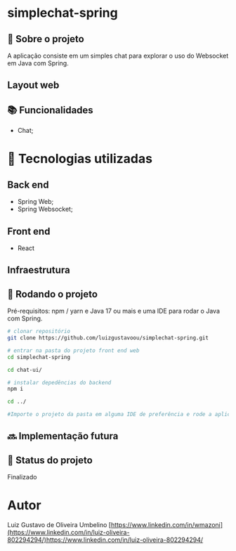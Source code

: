# simplechat-spring
<!-- license --> 

## :memo:  Sobre o projeto
A aplicação consiste em um simples chat para explorar o uso do Websocket em Java com Spring.

## Layout web

<!-- ## Modelo conceitual -->
## :books: Funcionalidades
* Chat;

# :wrench: Tecnologias utilizadas
## Back end
* Spring Web;
* Spring Websocket;
  
## Front end
* React

## Infraestrutura
<!-- * Docker; -->

## :rocket: Rodando o projeto
Pré-requisitos: npm / yarn e Java 17 ou mais e uma IDE para rodar o Java com Spring.

```bash
# clonar repositório
git clone https://github.com/luizgustavoou/simplechat-spring.git

# entrar na pasta do projeto front end web
cd simplechat-spring

cd chat-ui/

# instalar depedências do backend
npm i

cd ../

#Importe o projeto da pasta em alguma IDE de preferência e rode a aplicação com Spring Boot.
```

## :soon: Implementação futura


## :dart: Status do projeto
Finalizado

# Autor

Luiz Gustavo de Oliveira Umbelino
[https://www.linkedin.com/in/wmazoni](https://www.linkedin.com/in/luiz-oliveira-802294294/)https://www.linkedin.com/in/luiz-oliveira-802294294/


